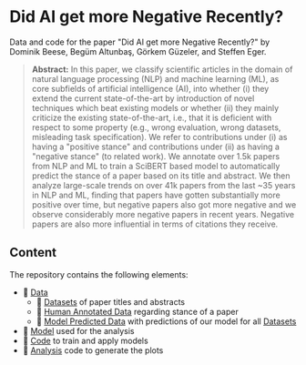 # Did AI get more Negative Recently?
Data and code for the paper "Did AI get more Negative Recently?" by Dominik Beese, Begüm Altunbaş, Görkem Güzeler, and Steffen Eger.
> **Abstract:** In this paper, we classify scientific articles in the domain of natural language processing (NLP) and machine learning (ML), as core subfields of artificial intelligence (AI), into whether (i) they extend the current state-of-the-art by introduction of novel techniques which beat existing models or whether (ii) they mainly criticize the existing state-of-the-art, i.e., that it is deficient with respect to some property (e.g., wrong evaluation, wrong datasets, misleading task specification). We refer to contributions under (i) as having a "positive stance" and contributions under (ii) as having a "negative stance" (to related work). We annotate over 1.5k papers from NLP and ML to train a SciBERT based model to automatically predict the stance of a paper based on its title and abstract. We then analyze large-scale trends on over 41k papers from the last ~35 years in NLP and ML, finding that papers have gotten substantially more positive over time, but negative papers also got more negative and we observe considerably more negative papers in recent years. Negative papers are also more influential in terms of citations they receive.

## Content
The repository contains the following elements:
 * 📂 [Data](/Data)
   * 📂 [Datasets](/Data/Datasets) of paper titles and abstracts
   * 📂 [Human Annotated Data](/Data/Human%20Annotated%20Data) regarding stance of a paper
   * 📂 [Model Predicted Data](/Data/Model%20Predicted%20Data) with predictions of our model for all [Datasets](/Data/Datasets)
 * 📂 [Model](/Model) used for the analysis
 * 📂 [Code](/Code) to train and apply models
 * 📂 [Analysis](/Analysis) code to generate the plots

